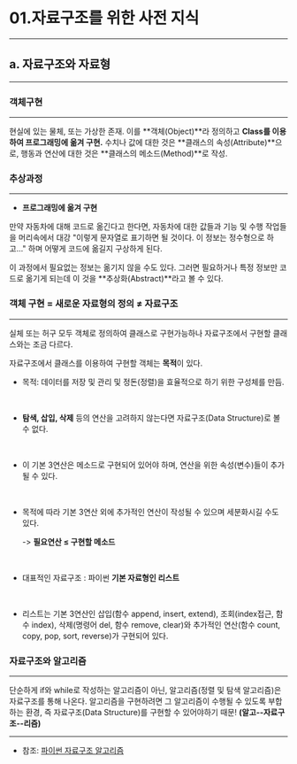 # 01.자료구조를 위한 사전 지식

---

## a. 자료구조와 자료형

---

### 객체구현

---

현실에 있는 물체, 또는 가상한 존재. 이를 **객체(Object)**라 정의하고 **Class를 이용하여 프로그래밍에 옮겨 구현.**
수치나 값에 대한 것은 **클래스의 속성(Attribute)**으로, 행동과 연산에 대한 것은 **클래스의 메소드(Method)**로 작성.

### 추상과정

---

- **프로그래밍에 옮겨 구현**

만약 자동차에 대해 코드로 옮긴다고 한다면, 자동차에 대한 값들과 기능 및 수행 작업들을 머리속에서 대강 "이렇게 문자열로 표기하면 될 것이다. 이 정보는 정수형으로 하고..." 하며 어떻게 코드에 옮길지 구상하게 된다. 

이 과정에서 필요없는 정보는 옮기지 않을 수도 있다. 그러면 필요하거나 특정 정보만 코드로 옮기게 되는데 이 것을 **추상화(Abstract)**라고 볼 수 있다. 

### 객체 구현 = 새로운 자료형의 정의 ≠ 자료구조

---

실체 또는 허구 모두 객체로 정의하여 클래스로 구현가능하나 자료구조에서 구현할 클래스와는 조금 다르다.

자료구조에서 클래스를 이용하여 구현할 객체는 **목적**이 있다. 
- 목적: 데이터를 저장 및 관리 및 정돈(정렬)을 효율적으로 하기 위한 구성체를 만듬.
<br>

- **탐색, 삽입, 삭제** 등의 연산을 고려하지 않는다면 자료구조(Data Structure)로 볼 수 없다.
<br>

   - 이 기본 3연산은 메소드로 구현되어 있어야 하며, 연산을 위한 속성(변수)들이 추가될 수 있다. 
<br>

   - 목적에 따라 기본 3연산 외에 추가적인 연산이 작성될 수 있으며 세분화시길 수도 있다.

      -> **필요연산 ≤ 구현할 메소드**
<br>

- 대표적인 자료구조 : 파이썬 **기본 자료형인 리스트**
<br>

   - 리스트는 기본 3연산인 삽입(함수 append, insert, extend), 조회(index접근, 함수 index), 삭제(명령어 del, 함수 remove, clear)와 추가적인 연산(함수 count, copy, pop, sort, reverse)가 구현되어 있다.

### 자료구조와 알고리즘

---

단순하게 if와 while로 작성하는 알고리즘이 아닌, 알고리즘(정렬 및 탐색 알고리즘)은 자료구조를 통해 나온다. 알고리즘을 구현하려면 그 알고리즘이 수행될 수 있도록 부합하는 환경, 즉 자료구조(Data Structure)를 구현할 수 있어야하기 때문! **(알고--자료구조--리즘)**

---

- 참조: [파이썬 자료구조 알고리즘](https://wikidocs.net/33825)